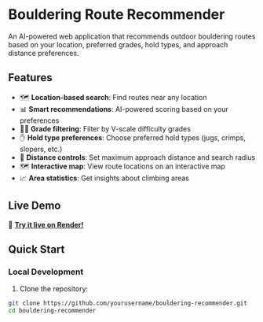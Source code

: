 # Bouldering Route Recommender

An AI-powered web application that recommends outdoor bouldering routes based on your location, preferred grades, hold types, and approach distance preferences.

## Features

- 🗺️ **Location-based search**: Find routes near any location
- 📊 **Smart recommendations**: AI-powered scoring based on your preferences  
- 🧗‍♂️ **Grade filtering**: Filter by V-scale difficulty grades
- ✋ **Hold type preferences**: Choose preferred hold types (jugs, crimps, slopers, etc.)
- 📏 **Distance controls**: Set maximum approach distance and search radius
- 🗺️ **Interactive map**: View route locations on an interactive map
- 📈 **Area statistics**: Get insights about climbing areas

## Live Demo

🚀 **[Try it live on Render!](https://your-app-name.onrender.com)**

## Quick Start

### Local Development

1. Clone the repository:
```bash
git clone https://github.com/yourusername/bouldering-recommender.git
cd bouldering-recommender